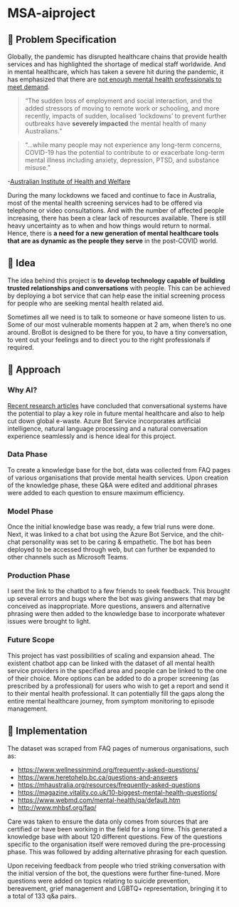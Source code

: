 # MSA-aiproject

## :rocket: Problem Specification

Globally, the pandemic has disrupted healthcare chains that provide health services and has highlighted the shortage of medical staff worldwide. And in mental healthcare, which has taken a severe hit during the pandemic, it has emphasized that there are [not enough mental health professionals to meet demand](https://www.who.int/news/item/05-10-2020-covid-19-disrupting-mental-health-services-in-most-countries-who-survey).

> “The sudden loss of employment and social interaction, and the added stressors of moving to remote work or schooling, and more recently, impacts of sudden, localised ‘lockdowns’ to prevent further outbreaks have **severely impacted** the mental health of many Australians.”

> “...while many people may not experience any long-term concerns, COVID-19 has the potential to contribute to or exacerbate long-term mental illness including anxiety, depression, PTSD, and substance misuse.”
      
-[Australian Institute of Health and Welfare](https://www.aihw.gov.au/reports/mental-health-services/mental-health-services-in-australia/report-contents/mental-health-impact-of-covid-19)

During the many lockdowns we faced and continue to face in Australia, most of the mental health screening services had to be offered via telephone or video consultations. And with the number of affected people increasing, there has been a clear lack of resources available. There is still heavy uncertainty as to when and how things would return to normal. Hence, there is **a need for a new generation of mental healthcare tools that are as dynamic as the people they serve** in the post-COVID world.

## :rocket: Idea

The idea behind this project is **to develop technology capable of building trusted relationships and conversations** with people. This can be achieved by deploying a bot service that can help ease the initial screening process for people who are seeking mental health related aid. 

Sometimes all we need is to talk to someone or have someone listen to us. Some of our most vulnerable moments happen at 2 am, when there’s no one around. BroBot is designed to be there for you, to have a tiny conversation, to vent out your feelings and to direct you to the right professionals if required.

## :rocket: Approach

### Why AI?
[Recent research articles](https://pursuit.unimelb.edu.au/articles/hey-siri-how-s-my-mental-health) have concluded that conversational systems have the potential to play a key role in future mental healthcare and also to help cut down global e-waste. Azure Bot Service incorporates artificial intelligence, natural language processing and a natural conversation experience seamlessly and is hence ideal for this project.

### Data Phase
To create a knowledge base for the bot, data was collected from FAQ pages of various organisations that provide mental health services. Upon creation of the knowledge phase, these Q&A were edited and additional phrases were added to each question to ensure maximum efficiency.

### Model Phase
Once the initial knowledge base was ready, a few trial runs were done. Next, it was linked to a chat bot using the Azure Bot Service, and the chit-chat personality was set to be caring & empathetic. The bot has been deployed to be accessed through web, but can further be expanded to other channels such as Microsoft Teams.

### Production Phase
I sent the link to the chatbot to a few friends to seek feedback. This brought up several errors and bugs where the bot was giving answers that may be conceived as inappropriate. More questions, answers and alternative phrasing were then added to the knowledge base to incorporate whatever issues were brought to light.

### Future Scope
This project has vast possibilities of scaling and expansion ahead. The existent chatbot app can be linked with the dataset of all mental health service providers in the specified area and people can be linked to the one of their choice. More options can be added to do a proper screening (as prescribed by a professional) for users who wish to get a report and send it to their mental health professional. It can potentially fill the gaps along the entire mental healthcare journey, from symptom monitoring to episode management.

## :rocket: Implementation 
The dataset was scraped from FAQ pages of numerous organisations, such as:
-	https://www.wellnessinmind.org/frequently-asked-questions/
-	https://www.heretohelp.bc.ca/questions-and-answers
-	https://mhaustralia.org/resources/frequently-asked-questions
-	https://magazine.vitality.co.uk/10-biggest-mental-health-questions/
-	https://www.webmd.com/mental-health/qa/default.htm
-	http://www.mhbsf.org/faq/

Care was taken to ensure the data only comes from sources that are certified or have been working in the field for a long time. This generated a knowledge base with about 120 different questions. Few of the questions specific to the organisation itself were removed during the pre-processing phase. This was followed by adding alternative phrasing for each question.

Upon receiving feedback from people who tried striking conversation with the initial version of the bot, the questions were further fine-tuned. More questions were added on topics relating to suicide prevention, bereavement, grief management and LGBTQ+ representation, bringing it to a total of 133 q&a pairs.
